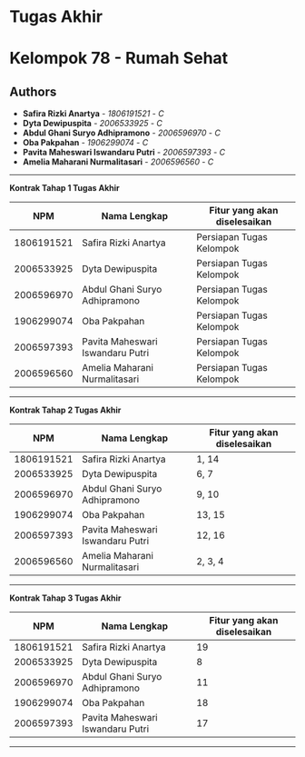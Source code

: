 # Tugas Akhir

# Kelompok 78 - Rumah Sehat

## Authors

- **Safira Rizki Anartya** - _1806191521_ - _C_
- **Dyta Dewipuspita** - _2006533925_ - _C_
- **Abdul Ghani Suryo Adhipramono** - _2006596970_ - _C_
- **Oba Pakpahan** - _1906299074_ - _C_
- **Pavita Maheswari Iswandaru Putri** - _2006597393_ - _C_
- **Amelia Maharani Nurmalitasari** - _2006596560_ - _C_

---

**Kontrak Tahap 1 Tugas Akhir**

| NPM        | Nama Lengkap                     | Fitur yang akan diselesaikan |
| ---------- | -------------------------------- | ---------------------------- |
| 1806191521 | Safira Rizki Anartya             | Persiapan Tugas Kelompok     |
| 2006533925 | Dyta Dewipuspita                 | Persiapan Tugas Kelompok     |
| 2006596970 | Abdul Ghani Suryo Adhipramono    | Persiapan Tugas Kelompok     |
| 1906299074 | Oba Pakpahan                     | Persiapan Tugas Kelompok     |
| 2006597393 | Pavita Maheswari Iswandaru Putri | Persiapan Tugas Kelompok     |
| 2006596560 | Amelia Maharani Nurmalitasari    | Persiapan Tugas Kelompok     |

---

**Kontrak Tahap 2 Tugas Akhir**

| NPM        | Nama Lengkap                     | Fitur yang akan diselesaikan |
| ---------- | -------------------------------- | ---------------------------- |
| 1806191521 | Safira Rizki Anartya             | 1, 14                        |
| 2006533925 | Dyta Dewipuspita                 | 6, 7                         |
| 2006596970 | Abdul Ghani Suryo Adhipramono    | 9, 10                        |
| 1906299074 | Oba Pakpahan                     | 13, 15                       |
| 2006597393 | Pavita Maheswari Iswandaru Putri | 12, 16                       |
| 2006596560 | Amelia Maharani Nurmalitasari    | 2, 3, 4                      |

---

**Kontrak Tahap 3 Tugas Akhir**

| NPM        | Nama Lengkap                     | Fitur yang akan diselesaikan |
| ---------- | -------------------------------- | ---------------------------- |
| 1806191521 | Safira Rizki Anartya             | 19                           |
| 2006533925 | Dyta Dewipuspita                 | 8                            |
| 2006596970 | Abdul Ghani Suryo Adhipramono    | 11                           |
| 1906299074 | Oba Pakpahan                     | 18                           |
| 2006597393 | Pavita Maheswari Iswandaru Putri | 17                           |

---
